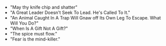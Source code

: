 - "May thy knife chip and shatter"
- "A Great Leader Doesn't Seek To Lead. He's Called To It."
- "An Animal Caught In A Trap Will Gnaw off Its Own Leg To Escape. What Will You Do?"
- "When Is A Gift Not A Gift?"
- "The spice must flow."
- "Fear is the mind-killer."